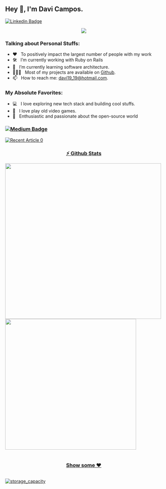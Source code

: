 ## Hey 👋, I'm Davi Campos.

[![Linkedin Badge](https://img.shields.io/badge/-LinkedIn-0e76a8?style=for-the-badge&logo=Linkedin&logoColor=white)](https://www.linkedin.com/in/davi-campos-gon%C3%A7alves-212439124/)

<p align="center">
  <a href="https://github.com/DenverCoder1/readme-typing-svg"><img src="https://readme-typing-svg.herokuapp.com/?lines=🐧%20A%20Linux%20fan%20;👾%20In%20love%20with%20retro%20games&font=Fira%20Code&center=true&width=440&height=45&color=40B782&vCenter=true&size=22"></a>
</p>

### Talking about Personal Stuffs:

- ❤️ &nbsp; To positively impact the largest number of people with my work<br /> 
- 🛠 &nbsp; I’m currently working with Ruby on Rails<br /> 
- 🚀 &nbsp; I’m currently learning software architecture.
- 👨🏻‍💻 &nbsp; Most of my projects are available on [Github](https://github.com/davi19).
- 📫 &nbsp; How to reach me: davi19_19@hotmail.com.

### My Absolute Favorites:

- 💻 &nbsp; I love exploring new tech stack and building cool stuffs.
- 👾 &nbsp; I love play old video games.
- 🐧 &nbsp; Enthusiastic and passionate about the open-source world


<!--
<code><img height="25" src="https://raw.githubusercontent.com/github/explore/80688e429a7d4ef2fca1e82350fe8e3517d3494d/topics/sass/sass.png" alt="sass"></code>
-->

### [![Medium Badge](https://img.shields.io/badge/medium-%2312100E.svg?&style=for-the-badge&logo=medium&logoColor=white)](https://davi19-19.medium.com/)
<a target="_blank" href="https://github-readme-medium-recent-article.vercel.app/medium/@davi19-19/0"><img src="https://github-readme-medium-recent-article.vercel.app/medium/@davi19-19/0" alt="Recent Article 0"> 


<div align="center">
  
### ⚡ Github Stats
     
 </div>
  <div>
   
      
      
<img align="left"  src="http://github-readme-streak-stats.herokuapp.com?user=davi19&theme=vue-dark&date_format=j%20M%5B%20Y%5D" width="500px" />

      
<img src="https://github-readme-stats.vercel.app/api/top-langs/?username=davi19&layout=compact&theme=dracula" width="420px"/>
   
  </div>
  </div>
    <div align="center">
  <br/>
     
### Show some ❤️

</div>
    <br />
<a href="https://github.com/davi19/storage_capacity">
  <img align="center" src="https://github-readme-stats.vercel.app/api/pin/?username=davi19&repo=storage_capacity&show_icons=true&line_height=27&title_color=6aa6f8&text_color=8a919a&icon_color=6aa6f8&bg_color=0e1116" alt="storage_capacity" />
</a>
<div align="center">

</div>

